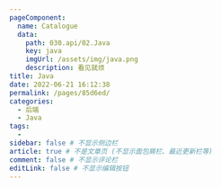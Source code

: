 ```yaml
---
pageComponent:
  name: Catalogue
  data:
    path: 030.api/02.Java
    key: java
    imgUrl: /assets/img/java.png
    description: 看见就烦
title: Java
date: 2022-06-21 16:12:38
permalink: /pages/85d6ed/
categories:
  - 后端
  - Java
tags:
  - 
sidebar: false # 不显示侧边栏
article: true # 不是文章页 (不显示面包屑栏、最近更新栏等)
comment: false # 不显示评论栏
editLink: false # 不显示编辑按钮
---
```


